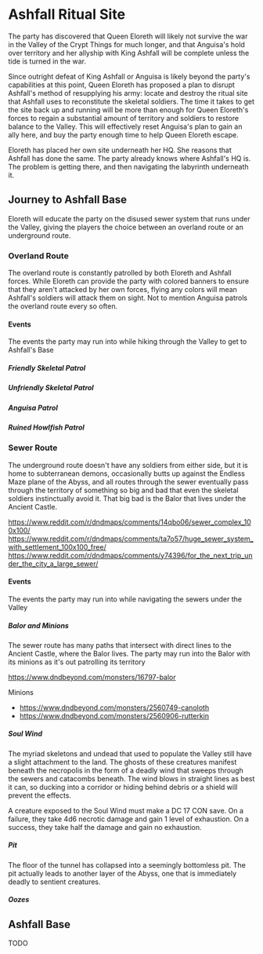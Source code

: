 # Ashfall Ritual Site
The party has discovered that Queen Eloreth will likely not survive the war in the Valley of the Crypt Things for much longer, and that Anguisa's hold over territory and her allyship with King Ashfall will be complete unless the tide is turned in the war.

Since outright defeat of King Ashfall or Anguisa is likely beyond the party's capabilities at this point, Queen Eloreth has proposed a plan to disrupt Ashfall's method of resupplying his army: locate and destroy the ritual site that Ashfall uses to reconstitute the skeletal soldiers. The time it takes to get the site back up and running will be more than enough for Queen Eloreth's forces to regain a substantial amount of territory and soldiers to restore balance to the Valley. This will effectively reset Anguisa's plan to gain an ally here, and buy the party enough time to help Queen Eloreth escape.

Eloreth has placed her own site underneath her HQ. She reasons that Ashfall has done the same. The party already knows where Ashfall's HQ is. The problem is getting there, and then navigating the labyrinth underneath it.

## Journey to Ashfall Base
Eloreth will educate the party on the disused sewer system that runs under the Valley, giving the players the choice between an overland route or an underground route.

### Overland Route
The overland route is constantly patrolled by both Eloreth and Ashfall forces. While Eloreth can provide the party with colored banners to ensure that they aren't attacked by her own forces, flying any colors will mean Ashfall's soldiers will attack them on sight. Not to mention Anguisa patrols the overland route every so often.

#### Events
The events the party may run into while hiking through the Valley to get to Ashfall's Base

##### Friendly Skeletal Patrol
##### Unfriendly Skeletal Patrol
##### Anguisa Patrol
##### Ruined Howlfish Patrol

### Sewer Route
The underground route doesn't have any soldiers from either side, but it is home to subterranean demons, occasionally butts up against the Endless Maze plane of the Abyss, and all routes through the sewer eventually pass through the territory of something so big and bad that even the skeletal soldiers instinctually avoid it. That big bad is the Balor that lives under the Ancient Castle.

https://www.reddit.com/r/dndmaps/comments/14qbo06/sewer_complex_100x100/
https://www.reddit.com/r/dndmaps/comments/ta7o57/huge_sewer_system_with_settlement_100x100_free/
https://www.reddit.com/r/dndmaps/comments/y74396/for_the_next_trip_under_the_city_a_large_sewer/

#### Events
The events the party may run into while navigating the sewers under the Valley

##### Balor and Minions
The sewer route has many paths that intersect with direct lines to the Ancient Castle, where the Balor lives. The party may run into the Balor with its minions as it's out patrolling its territory

https://www.dndbeyond.com/monsters/16797-balor

Minions
* https://www.dndbeyond.com/monsters/2560749-canoloth
* https://www.dndbeyond.com/monsters/2560906-rutterkin

##### Soul Wind
The myriad skeletons and undead that used to populate the Valley still have a slight attachment to the land. The ghosts of these creatures manifest beneath the necropolis in the form of a deadly wind that sweeps through the sewers and catacombs beneath. The wind blows in straight lines as best it can, so ducking into a corridor or hiding behind debris or a shield will prevent the effects.

A creature exposed to the Soul Wind must make a DC 17 CON save. On a failure, they take 4d6 necrotic damage and gain 1 level of exhaustion. On a success, they take half the damage and gain no exhaustion.

##### Pit
The floor of the tunnel has collapsed into a seemingly bottomless pit. The pit actually leads to another layer of the Abyss, one that is immediately deadly to sentient creatures.

##### Oozes
#####

## Ashfall Base
TODO

